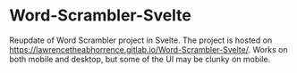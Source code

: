 # Word-Scrambler-Svelte
Reupdate of Word Scrambler project in Svelte. The project is hosted on https://lawrencetheabhorrence.gitlab.io/Word-Scrambler-Svelte/. Works on both mobile and desktop, but some of the UI may be clunky on mobile.
